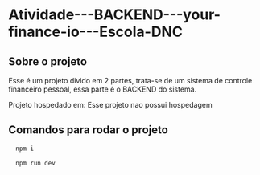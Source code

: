 # Atividade---BACKEND---your-finance-io---Escola-DNC

## Sobre o projeto
Esse é um projeto divido em 2 partes, trata-se de um sistema de controle financeiro pessoal, essa parte é o BACKEND do sistema.

Projeto hospedado em: Esse projeto nao possui hospedagem

## Comandos para rodar o projeto

```bash
  npm i
```
```bash
  npm run dev
```

